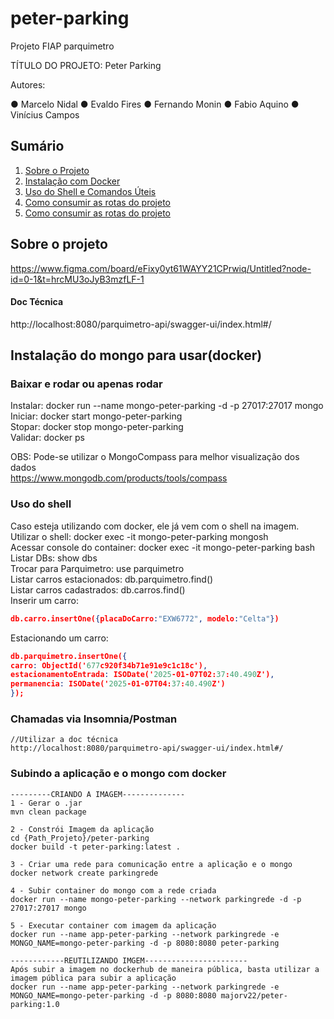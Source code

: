 # peter-parking
Projeto FIAP parquimetro

TÍTULO DO PROJETO: Peter Parking

Autores:

●	Marcelo Nidal
●	Evaldo Fires
●	Fernando Monin
●	Fabio Aquino
●	Vinícius Campos

## Sumário
1. [Sobre o Projeto](#sobre-o-projeto)
2. [Instalação com Docker](#instalação-do-mongo-para-usardocker)
3. [Uso do Shell e Comandos Úteis](#uso-do-shell)
4. [Como consumir as rotas do projeto](#chamadas-via-insomniapostman)
5. [Como consumir as rotas do projeto](#subindo-a-aplicação-e-o-mongo-com-docker)

## Sobre o projeto
https://www.figma.com/board/eFixy0yt61WAYY21CPrwiq/Untitled?node-id=0-1&t=hrcMU3oJyB3mzfLF-1
#### Doc Técnica
http://localhost:8080/parquimetro-api/swagger-ui/index.html#/

## Instalação do mongo para usar(docker)
### Baixar e rodar ou apenas rodar
Instalar: docker run --name mongo-peter-parking -d -p 27017:27017 mongo  
Iniciar: docker start mongo-peter-parking  
Stopar: docker stop mongo-peter-parking  
Validar: docker ps

OBS: Pode-se utilizar o MongoCompass para melhor visualização dos dados  
https://www.mongodb.com/products/tools/compass

### Uso do shell
Caso esteja utilizando com docker, ele já vem com o shell na imagem.       
Utilizar o shell: docker exec -it mongo-peter-parking mongosh  
Acessar console do container: docker exec -it mongo-peter-parking bash  
Listar DBs: show dbs  
Trocar para Parquimetro: use parquimetro  
Listar carros estacionados: db.parquimetro.find()  
Listar carros cadastrados: db.carros.find()  
Inserir um carro: 
```json
db.carro.insertOne({placaDoCarro:"EXW6772", modelo:"Celta"})
```
Estacionando um carro:   
```json
db.parquimetro.insertOne({  
carro: ObjectId('677c920f34b71e91e9c1c18c'),  
estacionamentoEntrada: ISODate('2025-01-07T02:37:40.490Z'),
permanencia: ISODate('2025-01-07T04:37:40.490Z')  
});
```

### Chamadas via Insomnia/Postman
```textmate
//Utilizar a doc técnica
http://localhost:8080/parquimetro-api/swagger-ui/index.html#/
```

### Subindo a aplicação e o mongo com docker
```textmate
---------CRIANDO A IMAGEM--------------
1 - Gerar o .jar
mvn clean package

2 - Constrói Imagem da aplicação
cd {Path_Projeto}/peter-parking
docker build -t peter-parking:latest .

3 - Criar uma rede para comunicação entre a aplicação e o mongo
docker network create parkingrede

4 - Subir container do mongo com a rede criada
docker run --name mongo-peter-parking --network parkingrede -d -p 27017:27017 mongo

5 - Executar container com imagem da aplicação
docker run --name app-peter-parking --network parkingrede -e MONGO_NAME=mongo-peter-parking -d -p 8080:8080 peter-parking

------------REUTILIZANDO IMGEM-----------------------
Após subir a imagem no dockerhub de maneira pública, basta utilizar a imagem pública para subir a aplicação
docker run --name app-peter-parking --network parkingrede -e MONGO_NAME=mongo-peter-parking -d -p 8080:8080 majorv22/peter-parking:1.0

```